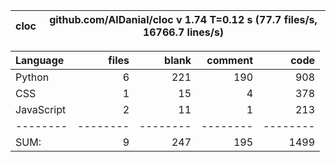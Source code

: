 cloc|github.com/AlDanial/cloc v 1.74  T=0.12 s (77.7 files/s, 16766.7 lines/s)
--- | ---

Language|files|blank|comment|code
:-------|-------:|-------:|-------:|-------:
Python|6|221|190|908
CSS|1|15|4|378
JavaScript|2|11|1|213
--------|--------|--------|--------|--------
SUM:|9|247|195|1499
